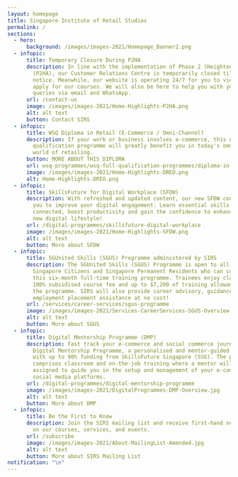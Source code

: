 ```yaml
---
layout: homepage
title: Singapore Institute of Retail Studies
permalink: /
sections:
  - hero:
      background: /images/images-2021/Homepage_Banner2.png
  - infopic:
      title: Temporary Closure During P2HA
      description: In line with the implementation of Phase 2 (Heightened Alert)
        (P2HA), our Customer Relations Centre is temporarily closed till further
        notice. Meanwhile, our website is operating 24/7 for you to view and
        apply for our courses. We will also be here to help you with your
        queries via email and WhatsApp.
      url: /contact-us
      image: /images/images-2021/Home-Highlights-P2HA.png
      alt: alt text
      button: Contact SIRS
  - infopic:
      title: WSQ Diploma in Retail (E-Commerce / Omni-Channel)
      description: If your work or business involves e-commerce, this new WSQ full
        qualification programme will greatly benefit you in today's omni-channel
        world of retailing.
      button: MORE ABOUT THIS DIPLOMA
      url: wsq-programmes/wsq-full-qualification-programmes/diploma-in-retail-e-commerce-omni-channel
      image: /images/images-2021/Home-Highlights-DREO.png
      alt: Home-Highlights-DREO.png
  - infopic:
      title: SkillsFuture for Digital Workplace (SFDW)
      description: With refreshed and updated content, our new SFDW course can help
        you to improve your digital engagement. Learn essential skills to stay
        connected, boost productivity and gain the confidence to enhance your
        new digital lifestyle!
      url: /digital-programmes/skillsfuture-digital-workplace
      image: /images/images-2021/Home-Highlights-SFDW.png
      alt: alt text
      button: More about SFDW
  - infopic:
      title: SGUnited Skills (SGUS) Programme administered by SIRS
      description: The SGUnited Skills (SGUS) Programme is open to all mid-career
        Singapore Citizens and Singapore Permanent Residents who can commit to
        this six-month full-time training programme. Trainees enjoy close to
        100% subsidised course fee and up to $7,200 of training allowance during
        the programme. SIRS will also provide career advisory, guidance and
        employment placement assistance at no cost!
      url: /services/career-services/sgus-programme
      image: /images/images-2021/Services-CareerServices-SGUS-Overview.png
      alt: alt text
      button: More about SGUS
  - infopic:
      title: Digital Mentorship Programme (DMP)
      description: Fast track your e-commerce and social commerce journey with SIRS'
        Digital Mentorship Programme, a personalised and mentor-guided programme
        with up to 90% funding from SkillsFuture Singapore (SSG). The programme
        comprises classroom and on-the-job training where a mentor will be
        assigned to guide you in the setup and management of your e-commerce and
        social media platforms.
      url: /digital-programmes/digital-mentorship-programme
      image: /images/images-2021/DigitalProgrammes-DMP-Overview.jpg
      alt: alt text
      button: More about DMP
  - infopic:
      title: Be the First to Know
      description: Join the SIRS mailing list and receive first-hand news and updates
        on our courses, services, and events.
      url: /subscribe
      image: /images/images-2021/About-MailingList-Amended.jpg
      alt: alt text
      button: More about SIRS Mailing List
notification: "\n"
---
```

